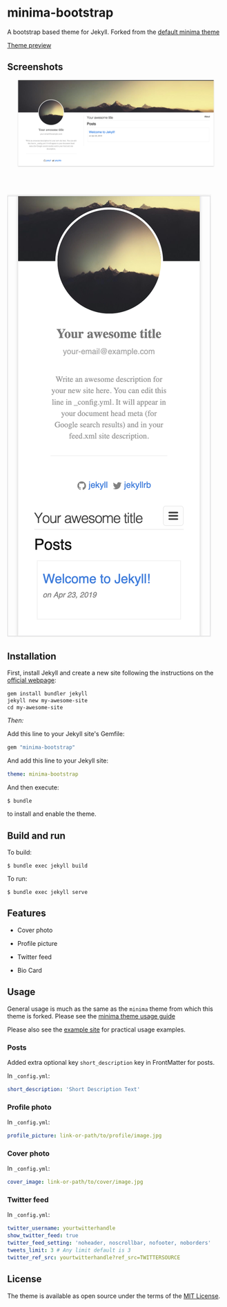 # minima-bootstrap

A bootstrap based theme for Jekyll. Forked from the [default minima theme](https://github.com/Jekyll/minima)

[Theme preview](http://sohairahmad.s3-website-us-east-1.amazonaws.com/)

## Screenshots

![Desktop screenshot](screenshot.png)
![Mobile screenshot](screenshot-mobile.png)

## Installation

First, install Jekyll and create a new site following the instructions on the [official webpage](https://jekyllrb.com/):

    gem install bundler jekyll
    jekyll new my-awesome-site
    cd my-awesome-site

*Then:*

Add this line to your Jekyll site's Gemfile:

```ruby
gem "minima-bootstrap"
```

And add this line to your Jekyll site:

```yaml
theme: minima-bootstrap
```

And then execute:

    $ bundle

to install and enable the theme.

## Build and run

To build:

    $ bundle exec jekyll build

To run:

    $ bundle exec jekyll serve

## Features

* Cover photo

* Profile picture

* Twitter feed

* Bio Card

## Usage

General usage is much as the same as the `minima` theme from which this theme is forked.
Please see the [minima theme usage guide](https://github.com/jekyll/minima/blob/master/README.md#usage)

Please also see the [example site](https://github.com/Sohair63/sohair-ahmad) for practical usage examples.


### Posts

Added extra optional key `short_description` key in FrontMatter for posts.

In `_config.yml`:

```yaml
short_description: 'Short Description Text'
```

### Profile photo

In `_config.yml`:

```yaml
profile_picture: link-or-path/to/profile/image.jpg
```

### Cover photo

In `_config.yml`:

```yaml
cover_image: link-or-path/to/cover/image.jpg
```

### Twitter feed

In `_config.yml`:

```yaml
twitter_username: yourtwitterhandle
show_twitter_feed: true
twitter_feed_setting: 'noheader, noscrollbar, nofooter, noborders'
tweets_limit: 3 # Any limit default is 3
twitter_ref_src: yourtwitterhandle?ref_src=TWITTERSOURCE
```
<!-- 
### Fork me

Shows a GitHub 'fork me' link in the top corner of the page, as
well as a link in the footer.

In `_config.yml`:

```yaml
fork_me_url: https://example.com
show_fork_me: true
``` -->

## License

The theme is available as open source under the terms of the [MIT License](http://opensource.org/licenses/MIT).
